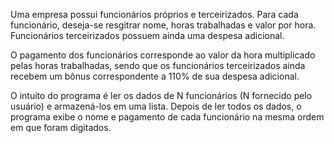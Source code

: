 Uma empresa possui funcionários próprios e terceirizados. Para cada funcionário, deseja-se resgitrar nome, horas trabalhadas e valor por hora. Funcionários terceirizados possuem ainda uma despesa adicional.

O pagamento dos funcionários corresponde ao valor da hora multiplicado pelas horas trabalhadas, sendo que os funcionários terceirizados ainda recebem um bônus correspondente a 110% de sua despesa adicional.

O intuito do programa é ler os dados de N funcionários (N fornecido pelo usuário) e armazená-los em uma lista. Depois de ler todos os dados, o programa exibe o nome e pagamento de cada funcionário na mesma ordem em que foram digitados.
